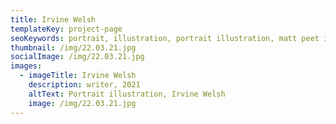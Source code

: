 ```yaml
---
title: Irvine Welsh
templateKey: project-page
seoKeywords: portrait, illustration, portrait illustration, matt peet illustration
thumbnail: /img/22.03.21.jpg
socialImage: /img/22.03.21.jpg
images:
  - imageTitle: Irvine Welsh
    description: writer, 2021
    altText: Portrait illustration, Irvine Welsh
    image: /img/22.03.21.jpg
---
```

